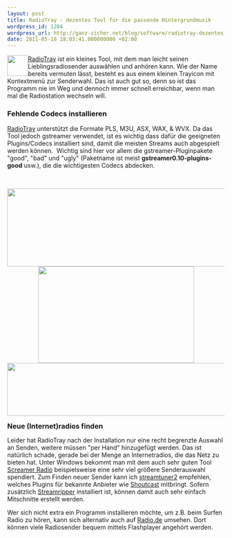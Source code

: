 ```yaml
---
layout: post
title: RadioTray - dezentes Tool für die passende Hintergrundmusik
wordpress_id: 1284
wordpress_url: http://ganz-sicher.net/blog/software/radiotray-dezentes-tool-fur-die-passende-hintergrundmusik/
date: 2011-05-16 18:03:41.000000000 +02:00
---
```

<p><img style="float: left;" src="http://ganz-sicher.net/blog/wp-content/uploads/signal.png" alt="" width="48" height="48" /><a href="http://radiotray.sourceforge.net/">RadioTray</a> ist ein kleines Tool, mit dem man leicht seinen Lieblingsradiosender ausw&auml;hlen und anh&ouml;ren kann. Wie der Name bereits vermuten l&auml;sst, besteht es aus einem kleinen Trayicon mit Kontextmen&uuml; zur Senderwahl. Das ist auch gut so, denn so ist das Programm nie im Weg und dennoch immer schnell erreichbar, wenn man mal die Radiostation wechseln will.
 <!--more--></p><h3>Fehlende Codecs installieren</h3><p><a href="http://radiotray.sourceforge.net/">RadioTray</a> unterst&uuml;tzt die Formate PLS, M3U, ASX, WAX, &amp; WVX.&nbsp;Da das Tool jedoch gstreamer verwendet, ist es wichtig dass daf&uuml;r die geeigneten Plugins/Codecs installiert sind, damit die meisten Streams auch abgespielt werden k&ouml;nnen. &nbsp;Wichtig sind hier vor allem die gstreamer-Pluginpakete "good", "bad" und "ugly" (Paketname ist meist <strong>gstreamer0.10-plugins-good</strong> usw.), die die wichtigesten Codecs abdecken.

&nbsp;

<img style="display: block; margin-left: auto; margin-right: auto;" src="http://ganz-sicher.net/blog/wp-content/uploads/radiotray_screen1.jpeg" alt="" width="881" height="180" />

<img style="display: block; margin-left: auto; margin-right: auto;" src="http://ganz-sicher.net/blog/wp-content/uploads/radiotray_screen2.jpeg" alt="" width="361" height="223" />

<img style="display: block; margin-left: auto; margin-right: auto;" src="http://ganz-sicher.net/blog/wp-content/uploads/radiotray_screen3.jpeg" alt="" width="675" height="122" />

<span style="font-size: 16px; font-weight: bold;">Neue (Internet)radios finden</span>

Leider hat RadioTray nach der Installation nur eine recht begrenzte Auswahl an Senden, weitere m&uuml;ssen "per Hand" hinzugef&uuml;gt werden. Das ist nat&uuml;rlich schade, gerade bei der Menge an Internetradios, die das Netz zu bieten hat. Unter Windows bekommt man mit dem auch sehr guten Tool <a href="http://www.screamer-radio.com/">Screamer Radio</a>&nbsp;beispielsweise eine sehr viel gr&ouml;&szlig;ere Senderauswahl spendiert.
 Zum Finden neuer Sender kann ich <a href="http://streamtuner2.sourceforge.net/">streamtuner2</a>&nbsp;empfehlen, welches Plugins f&uuml;r bekannte Anbieter wie <a href="http://www.shoutcast.com/">Shoutcast</a> mitbringt. Sofern zus&auml;tzlich <a href="http://streamripper.sourceforge.net/">Streamripper</a> installiert ist, k&ouml;nnen damit auch sehr einfach Mitschnitte erstellt werden.

Wer sich nicht extra ein Programm installieren m&ouml;chte, um z.B. beim Surfen Radio zu h&ouml;ren, kann sich alternativ auch auf <a href="http://www.radio.de/">Radio.de</a> umsehen. Dort k&ouml;nnen viele Radiosender bequem mittels Flashplayer angeh&ouml;rt werden.</p>
